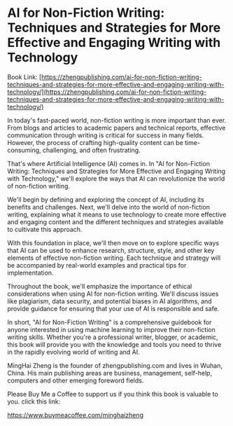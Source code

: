# AI for Non-Fiction Writing: Techniques and Strategies for More Effective and Engaging Writing with Technology

Book Link: [https://zhengpublishing.com/ai-for-non-fiction-writing-techniques-and-strategies-for-more-effective-and-engaging-writing-with-technology/](https://zhengpublishing.com/ai-for-non-fiction-writing-techniques-and-strategies-for-more-effective-and-engaging-writing-with-technology/)

In today's fast-paced world, non-fiction writing is more important than ever. From blogs and articles to academic papers and technical reports, effective communication through writing is critical for success in many fields. However, the process of crafting high-quality content can be time-consuming, challenging, and often frustrating.

That's where Artificial Intelligence (AI) comes in. In "AI for Non-Fiction Writing: Techniques and Strategies for More Effective and Engaging Writing with Technology," we'll explore the ways that AI can revolutionize the world of non-fiction writing.

We'll begin by defining and exploring the concept of AI, including its benefits and challenges. Next, we'll delve into the world of non-fiction writing, explaining what it means to use technology to create more effective and engaging content and the different techniques and strategies available to cultivate this approach.

With this foundation in place, we'll then move on to explore specific ways that AI can be used to enhance research, structure, style, and other key elements of effective non-fiction writing. Each technique and strategy will be accompanied by real-world examples and practical tips for implementation.

Throughout the book, we'll emphasize the importance of ethical considerations when using AI for non-fiction writing. We'll discuss issues like plagiarism, data security, and potential biases in AI algorithms, and provide guidance for ensuring that your use of AI is responsible and safe.

In short, "AI for Non-Fiction Writing" is a comprehensive guidebook for anyone interested in using machine learning to improve their non-fiction writing skills. Whether you're a professional writer, blogger, or academic, this book will provide you with the knowledge and tools you need to thrive in the rapidly evolving world of writing and AI.

MingHai Zheng is the founder of zhengpublishing.com and lives in Wuhan, China. His main publishing areas are business, management, self-help, computers and other emerging foreword fields.

Please Buy Me a Coffee to support us if you think this book is valuable to you. click this link:

https://www.buymeacoffee.com/minghaizheng
